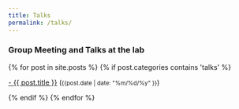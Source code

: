 ```yaml
---
title: Talks 
permalink: /talks/
---
```


### **Group Meeting and Talks at the lab**

<div class="content list">
  {% for post in site.posts %}
    {% if post.categories contains 'talks' %}
    <div class="list-item">
    <p class="list-post-title">
        <a href="{{ site.baseurl }}{{ post.url }}">- {{ post.title }}</a> (<small>{{post.date | date: "%m/%d/%y" }}</small>)
        </p>
    </div>
    {% endif %}
  {% endfor %}
</div>
